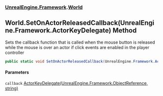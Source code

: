 ### [UnrealEngine.Framework](./UnrealEngine-Framework.md 'UnrealEngine.Framework').[World](./World.md 'UnrealEngine.Framework.World')
## World.SetOnActorReleasedCallback(UnrealEngine.Framework.ActorKeyDelegate) Method
Sets the callback function that is called when the mouse button is released while the mouse is over an actor if click events are enabled in the player controller  
```csharp
public static void SetOnActorReleasedCallback(UnrealEngine.Framework.ActorKeyDelegate callback);
```
#### Parameters
<a name='UnrealEngine-Framework-World-SetOnActorReleasedCallback(UnrealEngine-Framework-ActorKeyDelegate)-callback'></a>
`callback` [ActorKeyDelegate(UnrealEngine.Framework.ObjectReference, string)](./ActorKeyDelegate(ObjectReference_string).md 'UnrealEngine.Framework.ActorKeyDelegate(UnrealEngine.Framework.ObjectReference, string)')  
  
